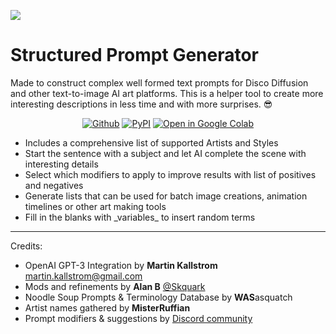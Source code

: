 ![](.github/banner.png)

# Structured Prompt Generator
Made to construct complex well formed text prompts for Disco Diffusion and other text-to-image AI art platforms.  This is a helper tool to create more interesting descriptions in less time and with more surprises. 😎


<p align=center>
<a href="https://github.com/Skquark/structured-prompt-generator/blob/main/Structured_Prompt_Generator_%5B_w_OpenAI_GPT3_%26_Enhanced_Prompt_Writer%5D.ipynb"><img src="https://badgen.net/badge/icon/github?icon=github&label" alt="Github"></a> <a href="https://pypi.org/project/discoart/"><img src="https://badgen.net/github/release/Skquark/structured-prompt-generator" alt="PyPI"></a>
<a href="https://colab.research.google.com/github/Skquark/structured-prompt-generator/blob/main/Structured_Prompt_Generator_%5B_w_OpenAI_GPT3_%26_Enhanced_Prompt_Writer%5D.ipynb"><img src="https://img.shields.io/badge/Open-in%20Colab-brightgreen?logo=google-colab&style=flat-square" alt="Open in Google Colab"/></a>
</p>

*   Includes a comprehensive list of supported Artists and Styles
*   Start the sentence with a subject and let AI complete the scene with interesting details
*   Select which modifiers to apply to improve results with list of positives and negatives
*   Generate lists that can be used for batch image creations, animation timelines or other art making tools
*   Fill in the blanks with \_variables\_ to insert random terms
---
Credits:
* OpenAI GPT-3 Integration by **Martin Kallstrom** martin.kallstrom@gmail.com
* Mods and refinements by **Alan B** [@Skquark](https://skquark.com)
* Noodle Soup Prompts & Terminology Database by **WAS**asquatch
* Artist names gathered by **MisterRuffian**
* Prompt modifiers & suggestions by [Discord community](https://discord.gg/Cajx9rku)

